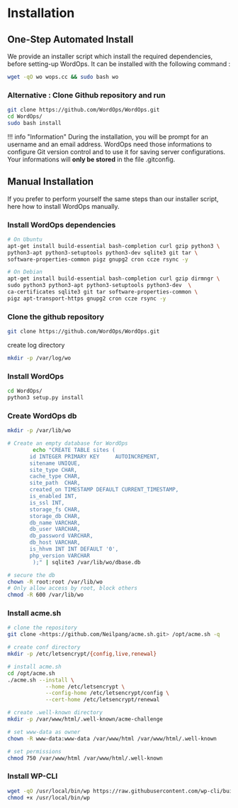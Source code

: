 # Installation

## One-Step Automated Install

We provide an installer script which install the required dependencies, before setting-up WordOps. It can be installed with the following command :

```bash
wget -qO wo wops.cc && sudo bash wo
```

### Alternative : Clone Github repository and run

```bash
git clone https://github.com/WordOps/WordOps.git
cd WordOps/
sudo bash install
```

!!! info "Information" During the installation, you will be prompt for an username and an email address. WordOps need those informations to configure Git version control and to use it for saving server configurations. Your informations will **only be stored** in the file .gitconfig.

## Manual Installation

If you prefer to perform yourself the same steps than our installer script, here how to install WordOps manually.

### Install WordOps dependencies

```bash
# On Ubuntu
apt-get install build-essential bash-completion curl gzip python3 \
python3-apt python3-setuptools python3-dev sqlite3 git tar \
software-properties-common pigz gnupg2 cron ccze rsync -y

# On Debian
apt-get install build-essential bash-completion curl gzip dirmngr \
sudo python3 python3-apt python3-setuptools python3-dev  \
ca-certificates sqlite3 git tar software-properties-common \
pigz apt-transport-https gnupg2 cron ccze rsync -y
```

### Clone the github repository

```bash
git clone https://github.com/WordOps/WordOps.git
```

create log directory

```bash
mkdir -p /var/log/wo
```

### Install WordOps

```bash
cd WordOps/
python3 setup.py install
```

### Create WordOps db

```bash
mkdir -p /var/lib/wo

# Create an empty database for WordOps
        echo "CREATE TABLE sites (
       id INTEGER PRIMARY KEY     AUTOINCREMENT,
       sitename UNIQUE,
       site_type CHAR,
       cache_type CHAR,
       site_path  CHAR,
       created_on TIMESTAMP DEFAULT CURRENT_TIMESTAMP,
       is_enabled INT,
       is_ssl INT,
       storage_fs CHAR,
       storage_db CHAR,
       db_name VARCHAR,
       db_user VARCHAR,
       db_password VARCHAR,
       db_host VARCHAR,
       is_hhvm INT INT DEFAULT '0',
       php_version VARCHAR
        );" | sqlite3 /var/lib/wo/dbase.db

# secure the db
chown -R root:root /var/lib/wo
# Only allow access by root, block others
chmod -R 600 /var/lib/wo
```

### Install acme.sh

```bash
# clone the repository
git clone <https://github.com/Neilpang/acme.sh.git> /opt/acme.sh -q

# create conf directory
mkdir -p /etc/letsencrypt/{config,live,renewal}

# install acme.sh
cd /opt/acme.sh
./acme.sh --install \
            --home /etc/letsencrypt \
            --config-home /etc/letsencrypt/config \
            --cert-home /etc/letsencrypt/renewal

# create .well-known directory
mkdir -p /var/www/html/.well-known/acme-challenge

# set www-data as owner
chown -R www-data:www-data /var/www/html /var/www/html/.well-known

# set permissions
chmod 750 /var/www/html /var/www/html/.well-known
```

### Install WP-CLI

```bash
wget -qO /usr/local/bin/wp https://raw.githubusercontent.com/wp-cli/builds/gh-pages/phar/wp-cli.phar
chmod +x /usr/local/bin/wp
```
